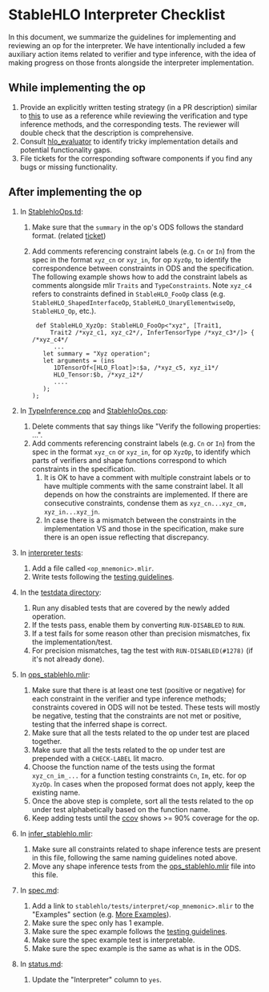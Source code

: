 # StableHLO Interpreter Checklist

In this document, we summarize the guidelines for implementing and reviewing an
op for the interpreter. We have intentionally included a few auxiliary action
items related to verifier and type inference, with the idea of making progress
on those fronts alongside the interpreter implementation.

## While implementing the op

1. Provide an explicitly written testing strategy (in a PR description)
   similar to
   [this](https://github.com/openxla/stablehlo/pull/996#issue-1558631158) to use
   as a reference while reviewing the verification and type inference
   methods, and the corresponding tests. The reviewer will double check that the
   description is comprehensive.
1. Consult
   [hlo_evaluator](https://github.com/openxla/xla/blob/main/xla/hlo/evaluator)
   to identify tricky implementation details and potential functionality gaps.
1. File tickets for the corresponding software components if you find any bugs
   or missing functionality.

## After implementing the op

1. In [StablehloOps.td](https://github.com/openxla/stablehlo/blob/main/stablehlo/dialect/StablehloOps.td):
    1. Make sure that the `summary` in the op's ODS follows the standard format.
       (related [ticket](https://github.com/openxla/stablehlo/issues/611))
    1. Add comments referencing constraint labels (e.g. `Cn` or `In`) from the
       spec in the format `xyz_cn` or `xyz_in`, for op `XyzOp`, to identify the
       correspondence between constraints in ODS and the specification. The
       following example shows how to add the constraint labels as comments
       alongside mlir `Traits` and `TypeConstraints`. Note `xyz_c4` refers to
       constraints defined in `StableHLO_FooOp` class (e.g.
       `StableHLO_ShapedInterfaceOp`, `StableHLO_UnaryElementwiseOp`,
       `StableHLO_Op`, etc.).

       ```td
        def StableHLO_XyzOp: StableHLO_FooOp<"xyz", [Trait1,
            Trait2 /*xyz_c1, xyz_c2*/, InferTensorType /*xyz_c3*/]> { /*xyz_c4*/
             ...
          let summary = "Xyz operation";
          let arguments = (ins
             1DTensorOf<[HLO_Float]>:$a, /*xyz_c5, xyz_i1*/
             HLO_Tensor:$b, /*xyz_i2*/
             ....
          );
       );
       ```

1. In [TypeInference.cpp](https://github.com/openxla/stablehlo/blob/main/stablehlo/dialect/TypeInference.cpp)
   and [StablehloOps.cpp](https://github.com/openxla/stablehlo/blob/main/stablehlo/dialect/StablehloOps.cpp):
    1. Delete comments that say things like "Verify the following properties:
       ...".
    1. Add comments referencing constraint labels (e.g. `Cn` or `In`) from the
       spec in the format `xyz_cn` or `xyz_in`, for op `XyzOp`, to identify
       which parts of verifiers and shape functions correspond to which
       constraints in the specification.
        1. It is OK to have a comment with multiple constraint labels or to have
           multiple comments with the same constraint label. It all depends on
           how the constraints are implemented. If there are consecutive constraints,
           condense them as `xyz_cn...xyz_cm, xyz_in...xyz_jn`.
        1. In case there is a mismatch between the constraints in the
           implementation VS and those in the specification, make sure there is
           an open issue reflecting that discrepancy.
1. In [interpreter tests](https://github.com/openxla/stablehlo/tree/main/stablehlo/tests/interpret):
    1. Add a file called `<op_mnemonic>.mlir`.
    1. Write tests following the [testing guidelines](https://github.com/openxla/stablehlo/blob/main/docs/reference.md#testing-guidelines).
1. In the [testdata directory](https://github.com/openxla/stablehlo/tree/main/stablehlo/testdata):
    1. Run any disabled tests that are covered by the newly added operation.
    1. If the tests pass, enable them by converting `RUN-DISABLED` to `RUN`.
    1. If a test fails for some reason other than precision mismatches, fix the
       implementation/test.
    1. For precision mismatches, tag the test with `RUN-DISABLED(#1278)` (if
       it's not already done).
1. In [ops_stablehlo.mlir](https://github.com/openxla/stablehlo/blob/main/stablehlo/tests/ops_stablehlo.mlir):
    1. Make sure that there is at least one test (positive or negative) for each
       constraint in the verifier and type inference methods; constraints
       covered in ODS will not be tested. These tests will mostly be negative,
       testing that the constraints are not met or positive, testing that the
       inferred shape is correct.
    1. Make sure that all the tests related to the op under test are placed
       together.
    1. Make sure that all the tests related to the op under test are
       prepended with a `CHECK-LABEL` lit macro.
    1. Choose the function name of the tests using the format
       `xyz_cn_im_...` for a function testing constraints `Cn`, `Im`,
       etc. for op `XyzOp`. In cases when the proposed format does not
       apply, keep the existing name.
    1. Once the above step is complete, sort all the tests related to the op
       under test alphabetically based on the function name.
    1. Keep adding tests until the [ccov](https://github.com/openxla/stablehlo/blob/main/build_tools/github_actions/ci_build_cmake_code_coverage.sh)
       shows >= 90% coverage for the op.
1. In [infer_stablehlo.mlir](https://github.com/openxla/stablehlo/blob/main/stablehlo/tests/infer_stablehlo.mlir):
    1. Make sure all constraints related to shape inference tests are present
       in this file, following the same naming guidelines noted above.
    1. Move any shape inference tests from the [ops_stablehlo.mlir](https://github.com/openxla/stablehlo/blob/main/stablehlo/tests/ops_stablehlo.mlir)
       file into this file.
1. In [spec.md](link):
    1. Add a link to `stablehlo/tests/interpret/<op_mnemonic>.mlir`
       to the "Examples" section
       (e.g. [More Examples](https://github.com/openxla/stablehlo/blob/main/docs/spec.md#add)).
    1. Make sure the spec only has 1 example.
    1. Make sure the spec example follows the [testing guidelines](https://github.com/openxla/stablehlo/blob/main/docs/reference.md#testing-guidelines).
    1. Make sure the spec example test is interpretable.
    1. Make sure the spec example is the same as what is in the ODS.
1. In [status.md](https://github.com/openxla/stablehlo/blob/main/docs/status.md):
    1. Update the "Interpreter" column to `yes`.

